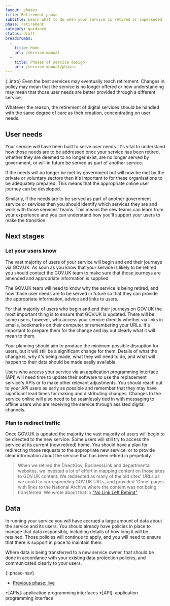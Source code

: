 ```yaml
---
layout: phases
title: Retirement phase
subtitle: Learn what to do when your service is retired or superseded
phase: retirement
category: guidance
status: draft
breadcrumbs:
  -
    title: Home
    url: /service-manual
  -
    title: Phases of service design
    url: /service-manual/phases
---
```


{:.intro}
Even the best services may eventually reach retirement. Changes in policy may mean that the service is no longer offered or new understanding may mean that those user needs are better provided through a different service.

Whatever the reason, the retirement of digital services should be handled with the same degree of care as their creation, concentrating on user needs.

## User needs

Your service will have been built to serve user needs. It's vital to understand how those needs are to be addressed once your service has been retired, whether they are deemed to no longer exist, are no longer served by government, or will in future be served as part of another service.

If the needs will no longer be met by government but will now be met by the private or voluntary sectors then it's important to for these organisations to be adequately prepared. This means that the appropriate online user journey can be developed.

Similarly, if the needs are to be served as part of another government service or services then you should identify which services they are and work with those services' teams. This means the new teams can learn from your experience and you can understand how you'll support your users to make the transition.

## Next stages

### Let your users know

The vast majority of users of your service will begin and end their journeys via GOV.UK. As soon as you know that your service is likely to be retired you should contact the GOV.UK team to make sure that those journeys are amended and appropriate information is supplied.

The GOV.UK team will need to know why the service is being retired, and how those user needs are to be served in future so that they can provide the appropriate information, advice and links to users.

For that majority of users who begin and end their journeys on GOV.UK the most important thing is to ensure that GOV.UK is updated. There will be some users, however, who access your service directly whether via links in emails, bookmarks on their computer or remembering your URLs. It's important to prepare them for the change and lay out clearly what it will mean to them.

Your planning should aim to produce the minimum possible disruption for users, but it will still be a significant change for them. Details of what the change is, why it's being made, what they will need to do, and what will happen to their data should be made easily available.

Users who access your service via an application programming interface (API) will need time to update their software to use the replacement service's APIs or to make other relevant adjustments. You should reach out to your API users as early as possible and remember that they may have significant lead times for making and distributing changes. Changes to the service online will also need to be seamlessly tied in with messaging to offline users who are receiving the service through assisted digital channels.

### Plan to redirect traffic

Once GOV.UK is updated the majority the vast majority of users will begin to be directed to the new service. Some users will still try to access the service at its current (now retired) home. You should have a plan for redirecting those requests to the appropriate new service, or to provide clear information about the service that has been retired in perpetuity.

> When we retired the DirectGov, BusinessLink and departmental websites, we invested a lot of effort in mapping content on those sites to GOV.UK content. We redirected as many of the old sites' URLs as we could to corresponding GOV.UK URLs, and provided 'Gone' pages with links to the National Archive where the content was not being transferred. We wrote about that in ["No Link Left Behind"](http://digital.cabinetoffice.gov.uk/2012/10/11/no-link-left-behind/)

## Data

In running your service you will have accrued a large amount of data about the service and its users. You should already have policies in place to manage that data responsibly, including details of how long it will be retained. Those policies will continue to apply, and you will need to ensure that there is support in place to maintain them.

Where data is being transferred to a new service owner, that should be done in accordance with your existing data protection policies, and communicated clearly to your users.

{:.phase-nav}
* [Previous phase: live](/service-manual/phases/live.html)

*[APIs]: application programming interfaces
*[API]: application programming interface

